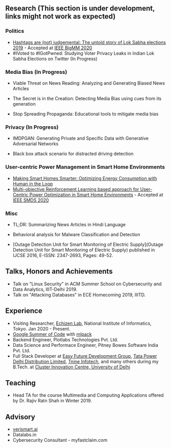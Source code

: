 
## Research (This section is under development, links might not work as expected)

### Politics

- [Hashtags are (not) judgemental: The untold story of Lok Sabha elections 2019](https://arxiv.org/abs/1909.07151) - Accepted at [IEEE BigMM 2020](http://bigmm2020.org/)
- \#IVoted to \#IGotPwned: Studying Voter Privacy Leaks in Indian Lok Sabha Elections on Twitter (In Progress)
<!-- - (https://reallysaurabh.github.io/docs/politics/vpl) -->

### Media Bias (In Progress)

- Viable Threat on News Reading: Analyzing and Generating Biased News Articles
<!-- - (https://reallysaurabh.github.io/docs/bias/generation) -->
- The Secret is in the Creation: Detecting Media Bias using cues from its generation
<!-- - (https://reallysaurabh.github.io/docs/bias/detection) -->
- Stop Spreading Propaganda: Educational tools to mitigate media bias
<!-- - (https://reallysaurabh.github.io/docs/bias/mitigation) -->

### Privacy (In Progress)

- IMDPGAN: Generating Private and Specific Data with Generative Adversarial Networks
<!-- - (https://reallysaurabh.github.io/docs/privacy/imdpgan)  -->
- Black box attack scenario for distracted driving detection
<!-- - (https://reallysaurabh.github.io/docs/privacy/driver) -->

### User-centric Power Management in Smart Home Environments

- [Making Smart Homes Smarter: Optimizing Energy Consumption with Human in the Loop](https://arxiv.org/abs/1912.03298)
- [Multi-objective Reinforcement Learning based approach for User-Centric Power Optimization in Smart Home Environments](https://reallysaurabh.github.io/docs/iot/morl) - Accepted at [IEEE SMDS 2020](https://conferences.computer.org/services/2020)

### Misc

- TL;DR: Summarizing News Articles in Hindi Language
<!-- - (https://reallysaurabh.github.io/docs/misc/hindi) -->
- Behavioral analysis for Malware Classification and Detection
<!-- - (https://reallysaurabh.github.io/docs/misc/malware) -->
- [Outage Detection Unit for Smart Monitoring of Electric Supply](Outage Detection Unit for Smart Monitoring of Electric Supply) published in IJCSE 2016, E-ISSN: 2347-2693, Pages: 49-52.
  

## Talks, Honors and Achievements
- Talk on "Linux Security" in ACM Summer School on Cybersecurity and Data Analytics, IIIT-Delhi 2019.
- Talk on "Attacking Databases" in ECE Homecoming 2019, IIITD.


## Experience
- Visiting Researcher, [Echizen Lab](http://research.nii.ac.jp/~iechizen/official/index-e.html), National Institute of Informatics, Tokyo. Jan 2020 - Present. 
- [Google Summer of Code](https://summerofcode.withgoogle.com/) with [mlpack](https://www.mlpack.org/)
- Backend Engineer, Plotlabs Technologies Pvt. Ltd.
- Data Science and Performace Engineer, Pitney Bowes Software India Pvt. Ltd.
- Full Stack Developer at [Easy Future Development Group](https://www.efd-group.com), [Tata Power Delhi Distribution Limited](https://www.tatapower-ddl.com), [Tnine Infotech](https://tnine.io), and many others during my B.Tech. at [Cluster Innovation Centre, University of Delhi](https://ducic.ac.in)

## Teaching
- Head TA for the course Multimedia and Computing Applications offered by Dr. Rajiv Ratn Shah in Winter 2019. 


## Advisory
- [verismart.ai](http://verismart.ai/)
- Datalabs.in
- Cybersecurity Consultant - myfastclaim.com
